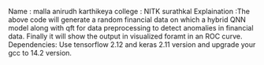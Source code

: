 Name : malla anirudh karthikeya
college : NITK surathkal
 Explaination :The above code will generate a random financial data on which a hybrid QNN model along with qft for data preprocessing to detect anomalies in financial data.
Finally it will show the output in visualized foramt in an ROC curve.
Dependencies: Use tensorflow 2.12 and keras 2.11 version and upgrade your gcc to 14.2 version.

